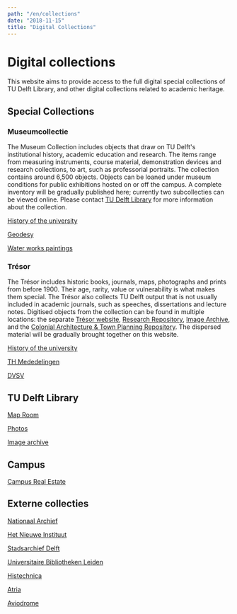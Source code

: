 ```yaml
---
path: "/en/collections"
date: "2018-11-15"
title: "Digital Collections"
---
```


# Digital collections

This website aims to provide access to the full digital special collections of TU Delft Library, and other digital collections related to academic heritage.

## Special Collections

### Museumcollectie

The Museum Collection includes objects that draw on TU Delft's institutional history, academic education and research. The items range from measuring instruments, course material, demonstration devices and research collections, to art, such as professorial portraits. The collection contains around 6,500 objects. Objects can be loaned under museum conditions for public exhibitions hosted on or off the campus. A complete inventory will be gradually published here; currently two subcollecties can be viewed online. Please contact [TU Delft Library](https://www.tudelft.nl/library/over-de-library/contact-en-bereikbaarheid) for more information about the collection.

<div class="blocks">

<div class="block purple tint cutcorners w-4 h-4 image">

[History of the university](/en/collections/7b35ae59-1507-447a-a9ac-4641a7bf24b1)
</div>
<div class="block purple tint cutcorners w-4 h-4 image">

[Geodesy](/en/collections/d51c775b-4472-4e6a-a952-f0f3da8aee9d)
</div>
<div class="block purple tint cutcorners w-4 h-4 image">

[Water works paintings](/en/collections/64c2d30b-1002-4063-a4d0-299cb10c507e)
</div>

</div>

### Trésor

The Trésor includes historic books, journals, maps, photographs and prints from before 1900. Their age, rarity, value or vulnerability is what makes them special. The Trésor also collects TU Delft output that is not usually included in academic journals, such as speeches, dissertations and lecture notes. Digitised objects from the collection can be found in multiple locations: the separate [Trésor website](https://tresor.tudelft.nl), [Research Repository](https://repository.tudelft.nl/islandora/search/?collection=research), [Image Archive](https://repository.tudelft.nl/search/MMP/?q=set%3Aprentenkabinet), and the [Colonial Architecture & Town Planning Repository](http://www.colonialarchitecture.eu). The dispersed material will be gradually brought together on this website.

<div class="blocks">

<div class="block purple tint cutcorners w-4 h-4 image">

[History of the university](/en/collections/lib-tresor-universiteitsgeschiedenis)
</div>
<div class="block purple tint cutcorners w-4 h-4 image">

[TH Mededelingen](/en/collections/lib-tresor-th-mededelingen)
</div>
<div class="block purple tint cutcorners w-4 h-4 image">

[DVSV](/en/collections/lib-tresor-dvsv)
</div>

</div>

## TU Delft Library

<div class="blocks">

<div class="block purple tint cutcorners w-4 h-4 image">

[Map Room](/en/collections/lib-kaartenkamer)
</div>
<div class="block purple tint cutcorners w-4 h-4 image">

[Photos](/en/collections/lib-fotografie)
</div>
<div class="block purple tint cutcorners w-4 h-4 image">

[Image archive](/en/collections/lib-fotoarchief)
</div>

</div>

## Campus

<div class="blocks">

<div class="block purple tint cutcorners w-4 h-4 image">

[Campus Real Estate](/en/collections/tu-cre-tib-bouwtekeningen)
</div>

</div>

## Externe collecties

<div class="blocks">

<div class="block purple tint cutcorners w-4 h-4 image">

[Nationaal Archief](/en/collections/ex-na)
</div>
<div class="block purple tint cutcorners w-4 h-4 image">

[Het Nieuwe Instituut](/en/collections/ex-hni)
</div>
<div class="block purple tint cutcorners w-4 h-4 image">

[Stadsarchief Delft](/en/collections/ex-stadsarchief-delft)
</div>
<div class="block purple tint cutcorners w-4 h-4 image">

[Universitaire Bibliotheken Leiden](/en/collections/ex-ubl)
</div>
<div class="block purple tint cutcorners w-4 h-4 image">

[Histechnica](/en/collections/ex-histechnica)
</div>
<div class="block purple tint cutcorners w-4 h-4 image">

[Atria](/en/collections/ex-atria)
</div>
<div class="block purple tint cutcorners w-4 h-4 image">

[Aviodrome](/en/collections/ex-aviodrome)
</div>

</div>

